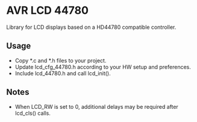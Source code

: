 
# AVR LCD 44780 

Library for LCD displays based on a HD44780 compatible controller.

## Usage
* Copy *.c and *.h files to your project.
* Update lcd_cfg_44780.h according to your HW setup and preferences.
* Include lcd_44780.h and call lcd_init().

## Notes
* When LCD_RW is set to 0, additional delays may be required after lcd_cls() calls.

